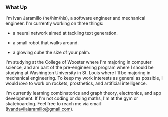 ### What Up

I'm Ivan Jaramillo (he/him/his), a software engineer and mechanical engineer. 
I'm currently working on three things:

* a neural network aimed at tackling text generation.

* a small robot that walks around.

* a glowing cube the size of your palm.

I'm studying at the College of Wooster where I'm majoring in computer science, 
and am part of the pre-engineering program where I should be studying at 
Washington University in St. Louis where I'll be majoring in mechanical 
engineering. To keep my work interests as general as possible, I would *love* 
to work on rockets, prosthetics, and artificial intelligence.

I'm currently learning combinatorics and graph theory, electronics, and app 
development. If I'm not coding or doing maths, I'm at the gym or skateboarding. 
Feel free to reach me via email (ivandavilajaramillo@gmail.com).
